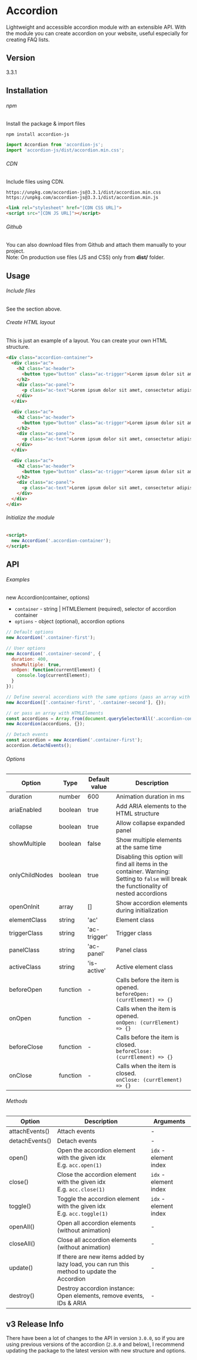 # Accordion
Lightweight and accessible accordion module with an extensible API. With the module you can create accordion on your website, useful especially for creating FAQ lists.

## Version
3.3.1

## Installation

###### npm
Install the package & import files
```
npm install accordion-js
```

```javascript
import Accordion from 'accordion-js';
import 'accordion-js/dist/accordion.min.css';
```

###### CDN
Include files using CDN.

```
https://unpkg.com/accordion-js@3.3.1/dist/accordion.min.css
https://unpkg.com/accordion-js@3.3.1/dist/accordion.min.js
```

```html
<link rel="stylesheet" href="[CDN CSS URL]">
<script src="[CDN JS URL]"></script>
```

###### Github
You can also download files from Github and attach them manually to your project. <br>
Note: On production use files (JS and CSS) only from **dist/** folder.

## Usage

###### Include files
See the section above.

###### Create HTML layout
This is just an example of a layout. You can create your own HTML structure.
```html
<div class="accordion-container">
  <div class="ac">
    <h2 class="ac-header">
      <button type="button" class="ac-trigger">Lorem ipsum dolor sit amet.</button>
    </h2>
    <div class="ac-panel">
      <p class="ac-text">Lorem ipsum dolor sit amet, consectetur adipiscing elit.</p>
    </div>
  </div>

  <div class="ac">
    <h2 class="ac-header">
      <button type="button" class="ac-trigger">Lorem ipsum dolor sit amet.</button>
    </h2>
    <div class="ac-panel">
      <p class="ac-text">Lorem ipsum dolor sit amet, consectetur adipiscing elit.</p>
    </div>
  </div>

  <div class="ac">
    <h2 class="ac-header">
      <button type="button" class="ac-trigger">Lorem ipsum dolor sit amet.</button>
    </h2>
    <div class="ac-panel">
      <p class="ac-text">Lorem ipsum dolor sit amet, consectetur adipiscing elit.</p>
    </div>
  </div>
</div>
```

###### Initialize the module
```html
<script>
  new Accordion('.accordion-container');
</script>
```

## API

###### Examples
new Accordion(container, options)

* `container` - string | HTMLElement (required), selector of accordion container
* `options` - object (optional), accordion options

```javascript
// Default options
new Accordion('.container-first');

// User options
new Accordion('.container-second', {
  duration: 400,
  showMultiple: true,
  onOpen: function(currentElement) {
    console.log(currentElement);
  }
});

// Define several accordions with the same options (pass an array with selectors)
new Accordion(['.container-first', '.container-second'], {});

// or pass an array with HTMLElements
const accordions = Array.from(document.querySelectorAll('.accordion-container'));
new Accordion(accordions, {});

// Detach events
const accordion = new Accordion('.container-first');
accordion.detachEvents();
```

###### Options

| Option  | Type | Default value | Description |
| ----- | ----- | ----- | ----- |
| duration | number | 600 | Animation duration in ms |
| ariaEnabled | boolean | true | Add ARIA elements to the HTML structure |
| collapse | boolean | true | Allow collapse expanded panel |
| showMultiple | boolean | false | Show multiple elements at the same time |
| onlyChildNodes | boolean | true | Disabling this option will find all items in the container. Warning: Setting to `false` will break the functionality of nested accordions |
| openOnInit | array | [] | Show accordion elements during initialization |
| elementClass | string | 'ac' | Element class |
| triggerClass | string | 'ac-trigger' | Trigger class |
| panelClass | string | 'ac-panel' | Panel class |
| activeClass | string | 'is-active' | Active element class |
| beforeOpen | function | - | Calls before the item is opened. <br> `beforeOpen: (currElement) => {}`|
| onOpen | function | - | Calls when the item is opened. <br> `onOpen: (currElement) => {}`|
| beforeClose | function | - | Calls before the item is closed. <br> `beforeClose: (currElement) => {}`|
| onClose | function | - | Calls when the item is closed. <br> `onClose: (currElement) => {}`|

###### Methods

| Option  | Description | Arguments |
| ----- | ----- | ----- |
| attachEvents() | Attach events | - |
| detachEvents() | Detach events | - |
| open() | Open the accordion element with the given idx <br> E.g. `acc.open(1)` | `idx` - element index |
| close() | Close the accordion element with the given idx <br> E.g. `acc.close(1)` | `idx` - element index |
| toggle() | Toggle the accordion element with the given idx <br> E.g. `acc.toggle(1)` | `idx` - element index |
| openAll() | Open all accordion elements (without animation) | - |
| closeAll() | Close all accordion elements (without animation) | - |
| update() | If there are new items added by lazy load, you can run this method to update the Accordion | - |
| destroy() | Destroy accordion instance: <br> Open elements, remove events, IDs & ARIA | - |

## v3 Release Info
There have been a lot of changes to the API in version `3.0.0`, so if you are using previous versions of the accordion (`2.8.0` and below), I recommend updating the package to the latest version with new structure and options.
